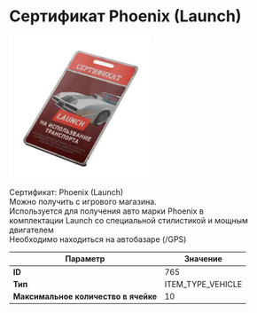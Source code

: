 # Сертификат Phoenix (Launch)

![Item Image](../img/765.webp?raw=true)

Сертификат: Phoenix (Launch)<br>Можно получить с игрового магазина.<br>Используется для получения авто марки Phoenix в<br>комплектации Launch со специальной стилистикой и мощным двигателем<br>Необходимо находиться на автобазаре (/GPS)


| Параметр | Значение |
|----------|----------|
| **ID** | 765 |
| **Тип** | ITEM_TYPE_VEHICLE |
| **Максимальное количество в ячейке** | 10 |

